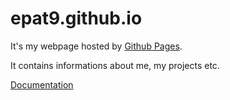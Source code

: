 # epat9.github.io

It's my webpage hosted by [Github Pages](https://pages.github.com/).

It contains informations about me, my projects etc.

[Documentation](https://htmlpreview.github.io/?https://github.com/Epat9/epat9.github.com/blob/master/docs/index.html)
